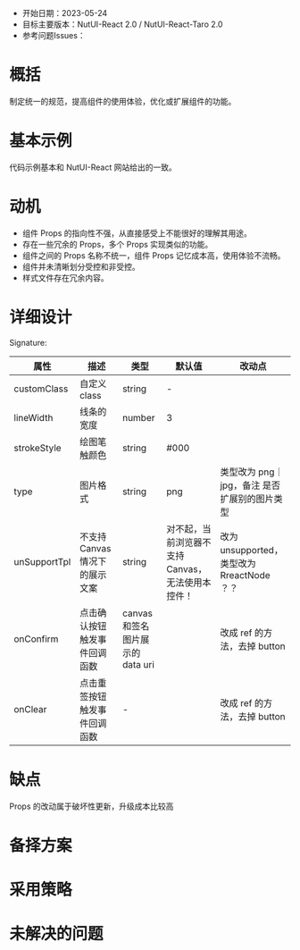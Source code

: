 - 开始日期：2023-05-24
- 目标主要版本：NutUI-React 2.0 / NutUI-React-Taro 2.0
- 参考问题Issues：

# 概括

制定统一的规范，提高组件的使用体验，优化或扩展组件的功能。


# 基本示例

代码示例基本和 NutUI-React 网站给出的一致。


# 动机

- 组件 Props 的指向性不强，从直接感受上不能很好的理解其用途。
- 存在一些冗余的 Props，多个 Props 实现类似的功能。
- 组件之间的 Props 名称不统一，组件 Props 记忆成本高，使用体验不流畅。
- 组件并未清晰划分受控和非受控。
- 样式文件存在冗余内容。


# 详细设计


Signature:

| 属性 | 描述 | 类型 | 默认值 | 改动点 |
| --- | --- | --- | --- | --- |
| customClass | 自定义 class | string | - |  |
| lineWidth | 线条的宽度 | number | 3 |  |
| strokeStyle | 绘图笔触颜色 | string | #000 |  |
| type | 图片格式 | string | png | 类型改为 png｜jpg，备注 是否扩展别的图片类型 |
| unSupportTpl | 不支持 Canvas 情况下的展示文案 | string | 对不起，当前浏览器不支持 Canvas，无法使用本控件！ | 改为 unsupported，类型改为 RreactNode  ？？ |
| onConfirm | 点击确认按钮触发事件回调函数 | canvas 和签名图片展示的 data uri |  | 改成 ref 的方法，去掉 button |
| onClear | 点击重签按钮触发事件回调函数 | - |  | 改成 ref 的方法，去掉 button |


# 缺点

Props 的改动属于破坏性更新，升级成本比较高

# 备择方案


# 采用策略


# 未解决的问题

